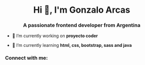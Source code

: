 <h1 align="center">Hi 👋, I'm Gonzalo Arcas</h1>
<h3 align="center">A passionate frontend developer from Argentina</h3>

- 🔭 I’m currently working on **proyecto coder**

- 🌱 I’m currently learning **html, css, bootstrap, sass and java**

<h3 align="left">Connect with me:</h3>
<p align="left">
</p>
